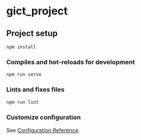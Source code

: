 # gict_project

## Project setup
```
npm install
```

### Compiles and hot-reloads for development
```
npm run serve

```

### Lints and fixes files
```
npm run lint
```

### Customize configuration
See [Configuration Reference](https://cli.vuejs.org/config/).
